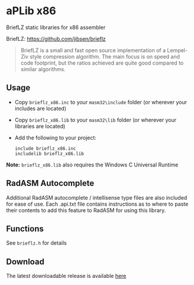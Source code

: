 # aPLib x86

BriefLZ static libraries for x86 assembler 

BriefLZ: https://github.com/jibsen/brieflz

> BriefLZ is a small and fast open source implementation of a Lempel-Ziv style compression algorithm. The main focus is on speed and code footprint, but the ratios achieved are quite good compared to similar algorithms.

## Usage

* Copy `brieflz_x86.inc` to your `masm32\include` folder (or wherever your includes are located)

* Copy `brieflz_x86.lib` to your `masm32\lib` folder (or wherever your libraries are located)

* Add the following to your project:
  
  ```assembly
  include brieflz_x86.inc
  includelib brieflz_x86.lib
  ```

**Note:** `brieflz_x86.lib` also requires the Windows C Universal Runtime

## RadASM Autocomplete

Additional RadASM autocomplete / intellisense type files are also included for ease of use. Each .api.txt file contains instructions as to where to paste their contents to add this feature to RadASM for using this library.

## Functions

See `brieflz.h` for details

## Download

The latest downloadable release is available [here](https://github.com/mrfearless/libraries/blob/master/releases/brieflz_x86.zip?raw=true)

